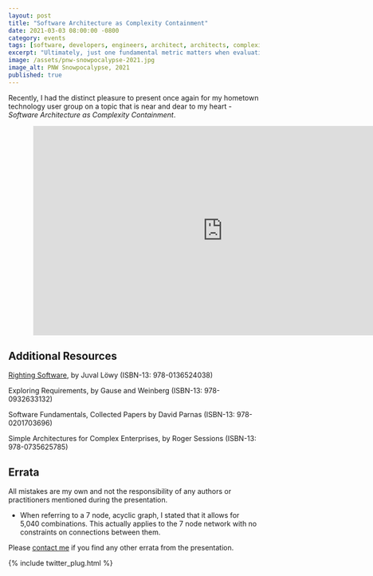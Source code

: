```yaml
---
layout: post
title: "Software Architecture as Complexity Containment"
date: 2021-03-03 08:00:00 -0800
category: events
tags: [software, developers, engineers, architect, architects, complexity, complex, contain, containment]
excerpt: "Ultimately, just one fundamental metric matters when evaluating the competence of software architects: the ability to identify, assess and ultimately contain complexity."
image: /assets/pnw-snowpocalypse-2021.jpg
image_alt: PNW Snowpocalypse, 2021
published: true
---
```


Recently, I had the distinct pleasure to present once again for my hometown technology user group on a topic that is near and dear to my heart - *Software Architecture as Complexity Containment*.

<div style="width: 80%; margin: 0 auto 0 auto;">
<iframe width="760" height="420" src="https://www.youtube.com/embed/-DVo24Y1PcU?start=748" frameborder="0" allow="accelerometer; clipboard-write; encrypted-media; gyroscope; picture-in-picture" allowfullscreen></iframe>
</div>

## Additional Resources

[Righting Software](https://rightingsoftware.org), by Juval Löwy (ISBN-13: 978-0136524038)

Exploring Requirements, by Gause and Weinberg (ISBN-13: 978-0932633132)

Software Fundamentals, Collected Papers by David Parnas (ISBN-13: 978-0201703696)

Simple Architectures for Complex Enterprises, by Roger Sessions (ISBN-13: 978-0735625785)

## Errata

All mistakes are my own and not the responsibility of any authors or practitioners mentioned during the presentation.

- When referring to a 7 node, acyclic graph, I stated that it allows for 5,040 combinations. This actually applies to the 7 node network with no constraints on connections between them.

Please [contact me](/contact) if you find any other errata from the presentation.

{% include twitter_plug.html %}
